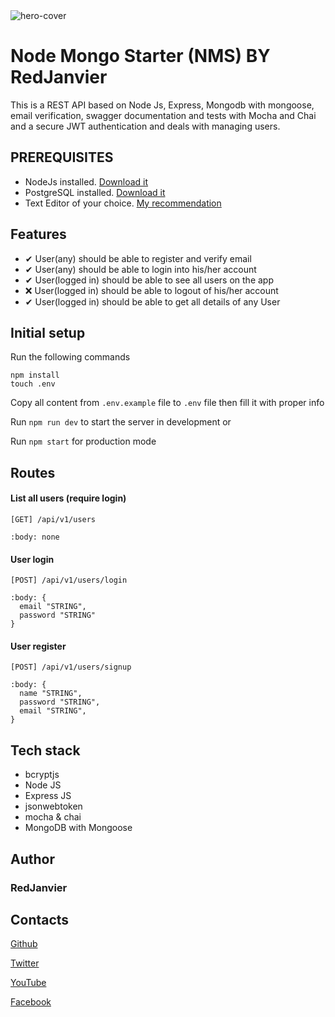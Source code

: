 <div syle="text-align: center; width: 100%;">
  <img syle="margin: 0 auto;" src="https://images.squarespace-cdn.com/content/v1/55e06d0ee4b0718764fcc921/1507805805238-M8XG4RMCMWITZ7LJGEEF/ke17ZwdGBToddI8pDm48kETUuxmp5xHjxR_mq0kKQipZw-zPPgdn4jUwVcJE1ZvWhcwhEtWJXoshNdA9f1qD7XbdY2v8mR--EcMEe2KaFSVzNBu9Qs0q6qR3QzqKFtHJVM6oy5K0EEbGe9v0FXNpEg/slidebank+login.gif" alt="hero-cover" />
  <h1>Node Mongo Starter (NMS) BY RedJanvier</h1>
</div>

This is a REST API based on Node Js, Express, Mongodb with mongoose, email verification, swagger documentation and tests with Mocha and Chai and a secure JWT authentication and deals with managing users.

## PREREQUISITES

- NodeJs installed. [Download it](https://nodejs.org/en/)
- PostgreSQL installed. [Download it](https://www.enterprisedb.com/downloads/postgres-postgresql-downloads)
- Text Editor of your choice. [My recommendation](https://code.visualstudio.com/)

## Features

- ✔ User(any) should be able to register and verify email
- ✔ User(any) should be able to login into his/her account
- ✔ User(logged in) should be able to see all users on the app
- ❌ User(logged in) should be able to logout of his/her account
- ✔ User(logged in) should be able to get all details of any User

## Initial setup

Run the following commands

```
npm install
touch .env

```

Copy all content from `.env.example` file to `.env` file then fill it with proper info

Run `npm run dev` to start the server in development or

Run `npm start` for production mode

## Routes

#### List all users (require login)

```
[GET] /api/v1/users

:body: none
```

#### User login

```
[POST] /api/v1/users/login

:body: {
  email "STRING",
  password "STRING"
}
```

#### User register

```
[POST] /api/v1/users/signup

:body: {
  name "STRING",
  password "STRING",
  email "STRING",
}
```

## Tech stack

- bcryptjs
- Node JS
- Express JS
- jsonwebtoken
- mocha & chai
- MongoDB with Mongoose

## Author

### **RedJanvier**

## Contacts

[Github](https://github.com/RedJanvier)

[Twitter](https://twitter.com/red_janvier)

[YouTube](https://www.youtube.com/channel/UCrQBNajZa-ibHBerJQ0kAiQ)

[Facebook](https://facebook.com/jan.h.red)
